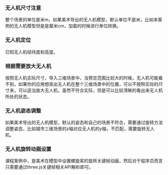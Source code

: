 ### 无人机尺寸注意

整个场景的单位是米m，如果美术导出的无人机模型，默认单位不是米，比如本案例的无人机模型但是是厘米cm，加载的时候进行单位转换。

### 无人机定位

已知无人机经纬度和高度。


### 根据需要放大无人机

按照无人机实际尺寸，导入三维场景中，当预览范围比较大的时候，无人机可能看不到，如果你的应用想突出无人机在整个三维场景中的位置，可以不按照实际的尺寸来，可以适当放大无人机，虽然不符合实际，但是可以比较清晰的看出来无人机所处的状态。


### 无人机姿态调整

如果美术导出的无人机模型，默认的姿态和自己的场景不符合，需要通过旋转方法调整姿态，比如城市三维场景的z轴对应无人机的y轴，不匹配，需要旋转无人机。


### 无人机旋转动画设置

课程案例中，是美术在模型中设置螺旋桨的旋转关键帧动画，然后对于程序员而言只需要通过three.js关键帧相关API解析即可。



